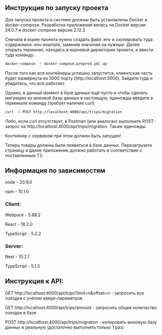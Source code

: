 ## Инструкция по запуску проекта

Для запуска проекта в системе должны быть установлены Docker и docker-compose. Разработка приложения велась на Docker версии 24.0.7 и docker-compose версии 2.12.2

Сначала в корне проекта нужно создать файл .env и скопировать туда содержимое .env-example, заменив значения на нужные. Далее открыть терминал, находясь в корневой директории проекта, и ввести туда команду:

```bash
docker-compose -f docker-compose.preprod.yml up
```

После того как все контейнеры успешно запустятся, клиентская часть будет развёрнута на 3000 порту (http://localhost:3000). Зайдите туда и убедитесь, что всё работает.

Однако, в данный момент в базе данных ещё пусто и чтобы сделать миграцию из моковой базы данных в настоящую, единожды введите в терминале команду (требует наличие curl):
```bash
curl -X POST http://localhost:4000/api/trips/migration
```

Либо, если curl отсутствует, в Postman (или аналогах) выполните POST-запрос на http://localhost:4000/api/trips/migration. Также единожды.

Контейнер с сервером при этом должен быть запущен!

Теперь товары должны были появиться в базе данных. Перезагрузите страницу и далее приложение должно работать в соответствие с поставленным ТЗ.


## Информация по зависимостям

node - 20.9.0

npm - 10.1.0

### Client:

Webpack - 5.88.2

React - 18.2.0

TypeScript - 5.2.2

### Server:

Nest - 10.2.1

TypeScript - 5.1.3


## Инструкция к API:

GET http://localhost:4000/api/trips?limit=n&offset=n - запросить все поездки с учётом квери-параметров

GET http://localhost:4000/api/trips/amount - запросить общее количество поездок в базе

POST http://localhost:4000/api/trips/migration - копировать моковую базу данных в реальную (достаточно выполнить только 1 раз)
